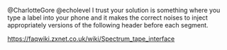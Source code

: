 @CharlotteGore @echolevel I trust your solution is something where you type a label into your phone and it makes the correct noises to inject appropriately versions of the following header before each segment.

https://faqwiki.zxnet.co.uk/wiki/Spectrum_tape_interface